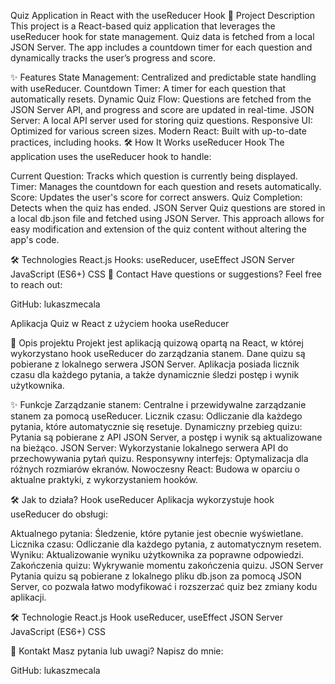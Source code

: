 Quiz Application in React with the useReducer Hook
📖 Project Description
This project is a React-based quiz application that leverages the useReducer hook for state management. Quiz data is fetched from a local JSON Server. The app includes a countdown timer for each question and dynamically tracks the user’s progress and score.

✨ Features
State Management: Centralized and predictable state handling with useReducer.
Countdown Timer: A timer for each question that automatically resets.
Dynamic Quiz Flow: Questions are fetched from the JSON Server API, and progress and score are updated in real-time.
JSON Server: A local API server used for storing quiz questions.
Responsive UI: Optimized for various screen sizes.
Modern React: Built with up-to-date practices, including hooks.
🛠️ How It Works
useReducer Hook
The application uses the useReducer hook to handle:

Current Question: Tracks which question is currently being displayed.
Timer: Manages the countdown for each question and resets automatically.
Score: Updates the user's score for correct answers.
Quiz Completion: Detects when the quiz has ended.
JSON Server
Quiz questions are stored in a local db.json file and fetched using JSON Server. This approach allows for easy modification and extension of the quiz content without altering the app's code.

🛠️ Technologies
React.js
Hooks: useReducer, useEffect
JSON Server
JavaScript (ES6+)
CSS
📧 Contact
Have questions or suggestions? Feel free to reach out:

GitHub: lukaszmecala

Aplikacja Quiz w React z użyciem hooka useReducer

📖 Opis projektu
Projekt jest aplikacją quizową opartą na React, w której wykorzystano hook useReducer do zarządzania stanem. Dane quizu są pobierane z lokalnego serwera JSON Server. Aplikacja posiada licznik czasu dla każdego pytania, a także dynamicznie śledzi postęp i wynik użytkownika.

✨ Funkcje
Zarządzanie stanem: Centralne i przewidywalne zarządzanie stanem za pomocą useReducer.
Licznik czasu: Odliczanie dla każdego pytania, które automatycznie się resetuje.
Dynamiczny przebieg quizu: Pytania są pobierane z API JSON Server, a postęp i wynik są aktualizowane na bieżąco.
JSON Server: Wykorzystanie lokalnego serwera API do przechowywania pytań quizu.
Responsywny interfejs: Optymalizacja dla różnych rozmiarów ekranów.
Nowoczesny React: Budowa w oparciu o aktualne praktyki, z wykorzystaniem hooków.

🛠️ Jak to działa?
Hook useReducer
Aplikacja wykorzystuje hook useReducer do obsługi:

Aktualnego pytania: Śledzenie, które pytanie jest obecnie wyświetlane.
Licznika czasu: Odliczanie dla każdego pytania, z automatycznym resetem.
Wyniku: Aktualizowanie wyniku użytkownika za poprawne odpowiedzi.
Zakończenia quizu: Wykrywanie momentu zakończenia quizu.
JSON Server
Pytania quizu są pobierane z lokalnego pliku db.json za pomocą JSON Server, co pozwala łatwo modyfikować i rozszerzać quiz bez zmiany kodu aplikacji.

🛠️ Technologie
React.js
Hook useReducer, useEffect
JSON Server
JavaScript (ES6+)
CSS

📧 Kontakt
Masz pytania lub uwagi? Napisz do mnie:

GitHub: lukaszmecala
